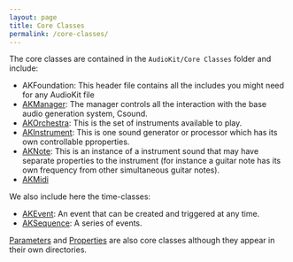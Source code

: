 ```yaml
---
layout: page
title: Core Classes
permalink: /core-classes/
---
```


The core classes are contained in the `AudioKit/Core Classes` folder and include:

* AKFoundation: This header file contains all the includes you might need for any AudioKit file
* [AKManager](/docs/Classes/AKManager.html): The manager controls all the interaction with the base audio generation system, Csound.
* [AKOrchestra](/docs/Classes/AKOrchestra.html): This is the set of instruments available to play.
* [AKInstrument](/docs/Classes/AKInstrument.html): This is one sound generator or processor which has its own controllable pproperties.
* [AKNote](/docs/Classes/AKNote.html): This is an instance of a instrument sound that may have separate properties to the instrument (for instance a guitar note has its own frequency from other simultaneous guitar notes).
* [AKMidi](/docs/Classes/AKMidi.html)

We also include here the time-classes:

* [AKEvent](/docs/Classes/AKEvent.html): An event that can be created and triggered at any time.
* [AKSequence](/docs/Classes/AKSequence.html): A series of events.

[Parameters](/parameters/) and [Properties](/properties/) are also core classes although they appear in their own directories.

